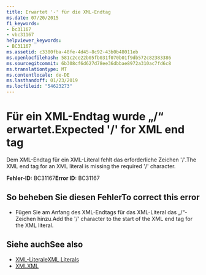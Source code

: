 ```yaml
---
title: Erwartet '-' für die XML-Endtag
ms.date: 07/20/2015
f1_keywords:
- bc31167
- vbc31167
helpviewer_keywords:
- BC31167
ms.assetid: c3380fba-48fe-4d45-8c92-43b0b48011eb
ms.openlocfilehash: 581c2ce22b05fb031f070b01f9db572c82383386
ms.sourcegitcommit: 6b308cf6d627d78ee36dbbae8972a310ac7fd6c8
ms.translationtype: MT
ms.contentlocale: de-DE
ms.lasthandoff: 01/23/2019
ms.locfileid: "54623273"
---
```

# <a name="expected--for-xml-end-tag"></a><span data-ttu-id="e3735-102">Für ein XML-Endtag wurde „/“ erwartet.</span><span class="sxs-lookup"><span data-stu-id="e3735-102">Expected '/' for XML end tag</span></span>
<span data-ttu-id="e3735-103">Dem XML-Endtag für ein XML-Literal fehlt das erforderliche Zeichen '/'.</span><span class="sxs-lookup"><span data-stu-id="e3735-103">The XML end tag for an XML literal is missing the required '/' character.</span></span>  
  
 <span data-ttu-id="e3735-104">**Fehler-ID:** BC31167</span><span class="sxs-lookup"><span data-stu-id="e3735-104">**Error ID:** BC31167</span></span>  
  
## <a name="to-correct-this-error"></a><span data-ttu-id="e3735-105">So beheben Sie diesen Fehler</span><span class="sxs-lookup"><span data-stu-id="e3735-105">To correct this error</span></span>  
  
-   <span data-ttu-id="e3735-106">Fügen Sie am Anfang des XML-Endtags für das XML-Literal das „/“-Zeichen hinzu.</span><span class="sxs-lookup"><span data-stu-id="e3735-106">Add the '/' character to the start of the XML end tag for the XML literal.</span></span>  
  
## <a name="see-also"></a><span data-ttu-id="e3735-107">Siehe auch</span><span class="sxs-lookup"><span data-stu-id="e3735-107">See also</span></span>
- [<span data-ttu-id="e3735-108">XML-Literale</span><span class="sxs-lookup"><span data-stu-id="e3735-108">XML Literals</span></span>](../../visual-basic/language-reference/xml-literals/index.md)
- [<span data-ttu-id="e3735-109">XML</span><span class="sxs-lookup"><span data-stu-id="e3735-109">XML</span></span>](../../visual-basic/programming-guide/language-features/xml/index.md)
